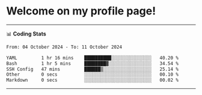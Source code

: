 # Welcome on my profile page!
<!-- print(("dralla"[::-1]+"s").capitalize()) -->

<!-- ---
👨🏻‍💻 **Busy With**
* Learning new Skills.
* Building small Projects.
* Being helpful. -->

---
📊 **Coding Stats**
<!--START_SECTION:waka-->

```txt
From: 04 October 2024 - To: 11 October 2024

YAML         1 hr 16 mins    ██████████░░░░░░░░░░░░░░░   40.20 %
Bash         1 hr 5 mins     ████████▓░░░░░░░░░░░░░░░░   34.54 %
SSH Config   47 mins         ██████▒░░░░░░░░░░░░░░░░░░   25.14 %
Other        0 secs          ░░░░░░░░░░░░░░░░░░░░░░░░░   00.10 %
Markdown     0 secs          ░░░░░░░░░░░░░░░░░░░░░░░░░   00.02 %
```

<!--END_SECTION:waka-->
---
